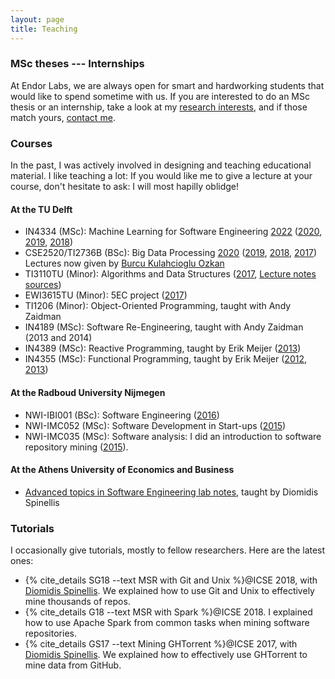 ```yaml
---
layout: page
title: Teaching
---
```


### MSc theses --- Internships

At Endor Labs, we are always open for smart and hardworking students that would like to spend
sometime with us. If you are interested to do an MSc thesis or an internship,
take a look at my [research interests](research.html),
and if those match yours, [contact me](about.html).

### Courses

In the past, I was actively involved in designing and teaching educational material.
I like teaching a lot: If you would like me to give a lecture at your course,
don't hesitate to ask: I will most hapilly oblidge!

#### At the TU Delft

* IN4334 (MSc): Machine Learning for Software Engineering [2022](/courses/ml4se) ([2020](/courses/ml4se/2020), [2019](/courses/ml4se/2019), [2018](/courses/ml4se/2018))
* CSE2520/TI2736B (BSc): Big Data Processing [2020](/courses/bigdata) ([2019](/courses/bigdata/2019), [2018](/courses/bigdata/2018), [2017](/courses/bigdata/2017)) Lectures now given by [Burcu Kulahcioglu Ozkan](https://burcuku.github.io/cse2520-bigdata/)
* TI3110TU (Minor): Algorithms and Data Structures ([2017](courses/algo-ds/), [Lecture notes sources](https://github.com/gousiosg/algo-ds))
* EWI3615TU (Minor): 5EC project ([2017](courses/minor-project/))
* TI1206 (Minor): Object-Oriented Programming, taught with Andy Zaidman
* IN4189 (MSc): Software Re-Engineering, taught with Andy Zaidman (2013 and 2014)
* IN4389 (MSc): Reactive Programming, taught by Erik Meijer ([2013](/courses/rx/index.html))
* IN4355 (MSc): Functional Programming, taught by Erik Meijer ([2012](/courses/fp/index.html), [2013](courses/fp/index.html))

#### At the Radboud University Nijmegen

* NWI-IBI001 (BSc): Software Engineering ([2016](/courses/softeng/2016.html))
* NWI-IMC052 (MSc): Software Development in Start-ups ([2015](/courses/softeng/2015.html))
* NWI-IMC035 (MSc): Software analysis: I did an introduction to
software repository mining ([2015](/courses/msr/2015.html)).

#### At the Athens University of Economics and Business

* [Advanced topics in Software Engineering lab notes](/courses/atse/index.html), taught by Diomidis Spinellis

### Tutorials

I occasionally give tutorials, mostly to fellow researchers. Here are the
latest ones:

* {% cite_details SG18 --text MSR with Git and Unix %}@ICSE 2018, with [Diomidis Spinellis](https://www.spinellis.gr/index.html.var). We explained how to use Git and Unix to effectively mine thousands of repos.
* {% cite_details G18 --text MSR with Spark %}@ICSE 2018. I explained how to use Apache Spark from common tasks when mining software repositories.
* {% cite_details GS17 --text Mining GHTorrent %}@ICSE 2017, with [Diomidis Spinellis](https://www.spinellis.gr/index.html.var). We explained how to effectively use
GHTorrent to mine data from GitHub.
